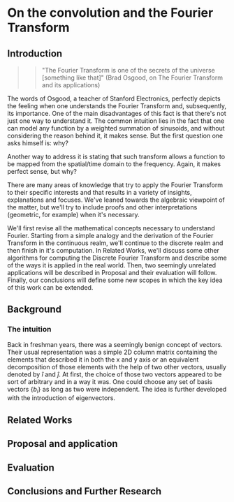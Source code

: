 # On the convolution and the Fourier Transform

## Introduction

>> "The Fourier Transform is one of the secrets of the universe [something like that]" (Brad Osgood, on The Fourier Transform and its applications)

The words of Osgood, a teacher of Stanford Electronics, perfectly depicts the feeling when one understands the Fourier Transform and, subsequently, its importance. One of the main disadvantages of this fact is that there's not just one way to understand it. The common intuition lies in the fact that one can model any function by a weighted summation of sinusoids, and without considering the reason behind it, it makes sense. But the first question one asks himself is: why? 

Another way to address it is stating that such transform allows a function to be mapped from the spatial/time domain to the frequency. Again, it makes perfect sense, but why?

There are many areas of knowledge that try to apply the Fourier Transform to their specific interests and that results in a variety of insights, explanations and focuses. We've leaned towards the algebraic viewpoint of the matter, but we'll try to include proofs and other interpretations (geometric, for example) when it's necessary.

We'll first revise all the mathematical concepts necessary to understand Fourier. Starting from a simple analogy and the derivation of the Fourier Transform in the continuous realm, we'll continue to the discrete realm and then finish in it's computation. In Related Works, we'll discuss some other algorithms for computing the Discrete Fourier Transform and describe some of the ways it is applied in the real world. Then, two seemingly unrelated applications will be described in Proposal and their evaluation will follow. Finally, our conclusions will define some new scopes in which the key idea of this work can be extended.

## Background

### The intuition

Back in freshman years, there was a seemingly benign concept of vectors. Their usual representation was a simple 2D column matrix containing the elements that described it in both the x and y axis or an equivalent decomposition of those elements with the help of two other vectors, usually denoted by $\hat{i}$ and $\hat{j}$. At first, the choice of those two vectors appeared to be sort of arbitrary and in a way it was. One could choose any set of basis vectors $\{b_i\}$ as long as two were independent. The idea is further developed with the introduction of eigenvectors.



## Related Works

## Proposal and application

## Evaluation 

## Conclusions and Further Research
